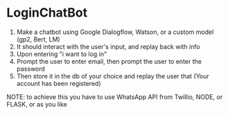 # LoginChatBot
1. Make a chatbot using Google Dialogflow, Watson, or a custom model (gp2, Bert, LM)
2. It should interact with the user's input, and replay back with info
3. Upon entering "i want to log in"
4. Prompt the user to enter email, then prompt the user to enter the password
5. Then store it in the db of your choice and replay the user that (Your account has been registered)

NOTE: to achieve this you have to use WhatsApp API from Twillio, NODE, or FLASK, or as you like
